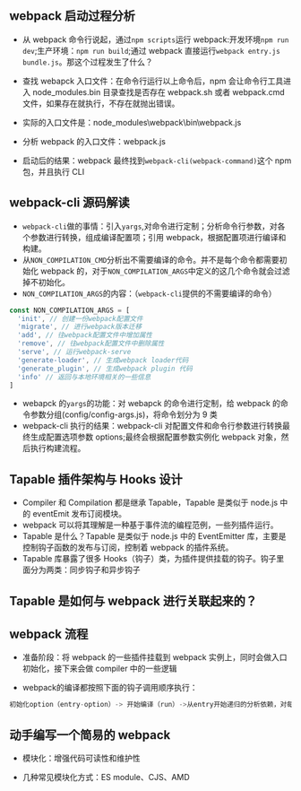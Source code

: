 ## webpack 启动过程分析

- 从 webpack 命令行说起，通过`npm scripts`运行 webpack:开发环境`npm run dev`;生产环境：`npm run build`;通过 webpack 直接运行`webpack entry.js bundle.js`。那这个过程发生了什么？

- 查找 webapck 入口文件：在命令行运行以上命令后，npm 会让命令行工具进入 node_modules\.bin 目录查找是否存在 webpack.sh 或者 webpack.cmd 文件，如果存在就执行，不存在就抛出错误。
- 实际的入口文件是：node_modules\webpack\bin\webpack.js
- 分析 webpack 的入口文件：webpack.js
- 启动后的结果：webpack 最终找到`webpack-cli(webpack-command)`这个 npm 包，并且执行 CLI

## webpack-cli 源码解读

- `webpack-cli`做的事情：引入`yargs`,对命令进行定制；分析命令行参数，对各个参数进行转换，组成编译配置项；引用 webpack，根据配置项进行编译和构建。
- 从`NON_COMPILATION_CMD`分析出不需要编译的命令。并不是每个命令都需要初始化 webpack 的，对于`NON_COMPILATION_ARGS`中定义的这几个命令就会过滤掉不初始化。
- `NON_COMPILATION_ARGS`的内容：（`webpack-cli`提供的不需要编译的命令）

```js
const NON_COMPILATION_ARGS = [
  'init', // 创建一份webpack配置文件
  'migrate', // 进行webpack版本迁移
  'add', // 往webpack配置文件中增加属性
  'remove', // 往webpack配置文件中删除属性
  'serve', // 运行webpack-serve
  'generate-loader', // 生成webpack loader代码
  'generate_plugin', // 生成webpack plugin 代码
  'info' // 返回与本地环境相关的一些信息
]
```

- webapck 的`yargs`的功能：对 webapck 的命令进行定制，给 webpack 的命令参数分组(config/config-args.js)，将命令划分为 9 类
- webpack-cli 执行的结果：webpack-cli 对配置文件和命令行参数进行转换最终生成配置选项参数 options;最终会根据配置参数实例化 webpack 对象，然后执行构建流程。

## Tapable 插件架构与 Hooks 设计

- Compiler 和 Compilation 都是继承 Tapable，Tapable 是类似于 node.js 中的 eventEmit 发布订阅模块。
- webpack 可以将其理解是一种基于事件流的编程范例，一些列插件运行。
- Tapable 是什么？Tapable 是类似于 node.js 中的 EventEmitter 库，主要是控制钩子函数的发布与订阅，控制着 webpack 的插件系统。
- Tapable 库暴露了很多 Hooks（钩子）类，为插件提供挂载的钩子。钩子里面分为两类：同步钩子和异步钩子

## Tapable 是如何与 webpack 进行关联起来的？

## webpack 流程

- 准备阶段：将 webpack 的一些插件挂载到 webpack 实例上，同时会做入口初始化，接下来会做 compiler 中的一些逻辑
* webpack的编译都按照下面的钩子调用顺序执行：
```js
初始化option（entry-option）-> 开始编译（run）->从entry开始递归的分析依赖，对每个依赖模块进行build（make）->对模块位置进行解析（before-resolve）->开始构建某个模块（build-module）->将loader加载完成的module进行编译，生成AST树（normal-module-loader）->遍历AST，当遇到require等一些调用表达式时，收集依赖（program）->所有依赖build完成，开始优化（seal）->输出到dist目录（emit）
```

## 动手编写一个简易的 webpack

- 模块化：增强代码可读性和维护性

* 几种常见模块化方式：ES module、CJS、AMD
